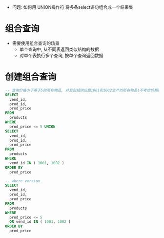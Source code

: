 + 问题: 如何用 UNION操作符 将多条select语句组合成一个结果集

# 组合查询

+ 需要使用组合查询的场景
    + 单个查询中, 从不同表返回类似结构的数据
    + 对单个表执行多个查询, 按单个查询返回数据

# 创建组合查询

```sql
-- 查询价格小于等于5的所有物品, 并且包括供应商1001和1002生产的所有物品(不考虑价格)
SELECT
  vend_id,
  prod_id,
  prod_price
FROM
  products
WHERE
  prod_price <= 5 UNION
SELECT
  vend_id,
  prod_id,
  prod_price
FROM
  products
WHERE
  vend_id IN ( 1001, 1002 )
ORDER BY
  prod_price

-- where version
SELECT
  vend_id,
  prod_id,
  prod_price
FROM
  products
WHERE
  prod_price <= 5
  OR vend_id IN ( 1001, 1002 )
ORDER BY
  prod_price
```

